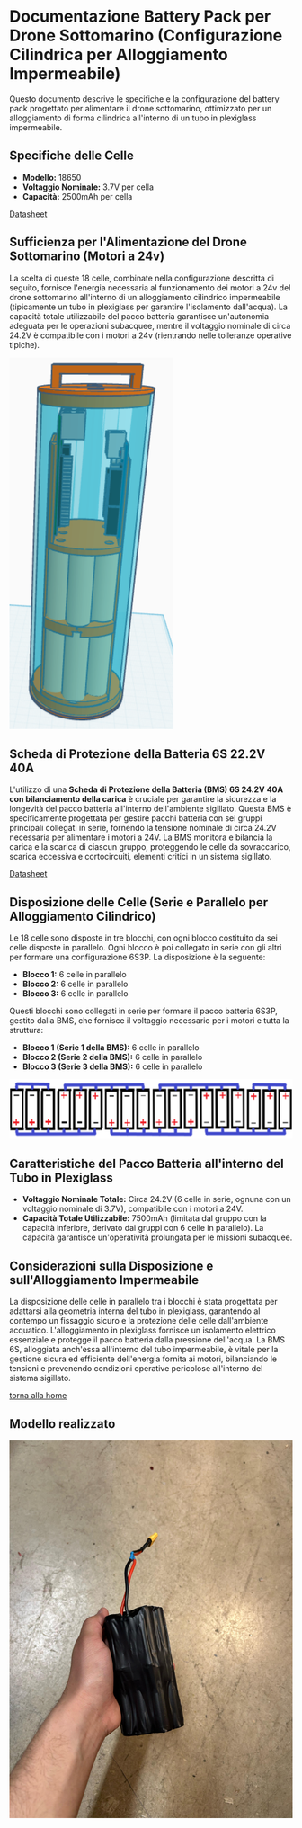 # Documentazione Battery Pack per Drone Sottomarino (Configurazione Cilindrica per Alloggiamento Impermeabile)

Questo documento descrive le specifiche e la configurazione del battery pack progettato per alimentare il drone sottomarino, ottimizzato per un alloggiamento di forma cilindrica all'interno di un tubo in plexiglass impermeabile.

## Specifiche delle Celle

* **Modello:** 18650
* **Voltaggio Nominale:** 3.7V per cella
* **Capacità:** 2500mAh per cella

[Datasheet](datasheet/celle_litio.pdf)

## Sufficienza per l'Alimentazione del Drone Sottomarino (Motori a 24v)

La scelta di queste 18 celle, combinate nella configurazione descritta di seguito, fornisce l'energia necessaria al funzionamento dei motori a 24v del drone sottomarino all'interno di un alloggiamento cilindrico impermeabile (tipicamente un tubo in plexiglass per garantire l'isolamento dall'acqua). La capacità totale utilizzabile del pacco batteria garantisce un'autonomia adeguata per le operazioni subacquee, mentre il voltaggio nominale di circa 24.2V è compatibile con i motori a 24v (rientrando nelle tolleranze operative tipiche).

![Immagine_batterie](image.png)

## Scheda di Protezione della Batteria 6S 22.2V 40A

L'utilizzo di una **Scheda di Protezione della Batteria (BMS) 6S 24.2V 40A con bilanciamento della carica** è cruciale per garantire la sicurezza e la longevità del pacco batteria all'interno dell'ambiente sigillato. Questa BMS è specificamente progettata per gestire pacchi batteria con sei gruppi principali collegati in serie, fornendo la tensione nominale di circa 24.2V necessaria per alimentare i motori a 24V. La BMS monitora e bilancia la carica e la scarica di ciascun gruppo, proteggendo le celle da sovraccarico, scarica eccessiva e cortocircuiti, elementi critici in un sistema sigillato.

[Datasheet](datasheet/Scheda_protezione_celle.pdf)

## Disposizione delle Celle (Serie e Parallelo per Alloggiamento Cilindrico)

Le 18 celle sono disposte in tre blocchi, con ogni blocco costituito da sei celle disposte in parallelo. Ogni blocco è poi collegato in serie con gli altri per formare una configurazione 6S3P. La disposizione è la seguente:

* **Blocco 1:** 6 celle in parallelo
* **Blocco 2:** 6 celle in parallelo
* **Blocco 3:** 6 celle in parallelo

Questi blocchi sono collegati in serie per formare il pacco batteria 6S3P, gestito dalla BMS, che fornisce il voltaggio necessario per i motori e tutta la struttura:

* **Blocco 1 (Serie 1 della BMS):** 6 celle in parallelo
* **Blocco 2 (Serie 2 della BMS):** 6 celle in parallelo
* **Blocco 3 (Serie 3 della BMS):** 6 celle in parallelo

![Immagine_disposizione_batterie](disposizione_celle.png)

## Caratteristiche del Pacco Batteria all'interno del Tubo in Plexiglass

* **Voltaggio Nominale Totale:** Circa 24.2V (6 celle in serie, ognuna con un voltaggio nominale di 3.7V), compatibile con i motori a 24V.
* **Capacità Totale Utilizzabile:** 7500mAh (limitata dal gruppo con la capacità inferiore, derivato dai gruppi con 6 celle in parallelo). La capacità garantisce un'operatività prolungata per le missioni subacquee.

## Considerazioni sulla Disposizione e sull'Alloggiamento Impermeabile

La disposizione delle celle in parallelo tra i blocchi è stata progettata per adattarsi alla geometria interna del tubo in plexiglass, garantendo al contempo un fissaggio sicuro e la protezione delle celle dall'ambiente acquatico. L'alloggiamento in plexiglass fornisce un isolamento elettrico essenziale e protegge il pacco batteria dalla pressione dell'acqua. La BMS 6S, alloggiata anch'essa all'interno del tubo impermeabile, è vitale per la gestione sicura ed efficiente dell'energia fornita ai motori, bilanciando le tensioni e prevenendo condizioni operative pericolose all'interno del sistema sigillato.


[torna alla home](../../../README.md)


## Modello realizzato

![Modello_realizzato](modello_realizzato/modello_finale.jpg)
